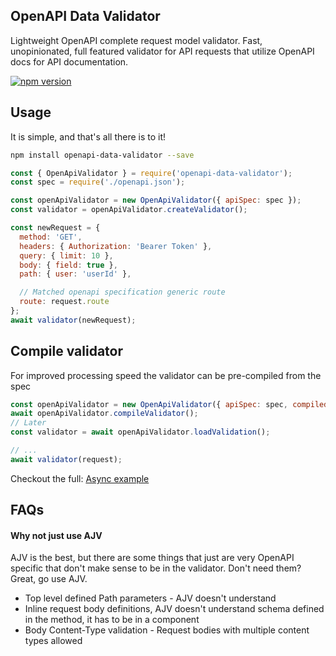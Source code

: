 ## OpenAPI Data Validator
Lightweight OpenAPI complete request model validator. Fast, unopinionated, full featured validator for API requests that utilize OpenAPI docs for API documentation.

[![npm version](https://badge.fury.io/js/openapi-data-validator.svg)](https://badge.fury.io/js/openapi-data-validator)

## Usage
It is simple, and that's all there is to it!

```sh
npm install openapi-data-validator --save
```

```js
const { OpenApiValidator } = require('openapi-data-validator');
const spec = require('./openapi.json');

const openApiValidator = new OpenApiValidator({ apiSpec: spec });
const validator = openApiValidator.createValidator();

const newRequest = {
  method: 'GET',
  headers: { Authorization: 'Bearer Token' },
  query: { limit: 10 },
  body: { field: true },
  path: { user: 'userId' },

  // Matched openapi specification generic route
  route: request.route
};
await validator(newRequest);
```

## Compile validator
For improved processing speed the validator can be pre-compiled from the spec

```js
const openApiValidator = new OpenApiValidator({ apiSpec: spec, compiledFilePath: './compiledValidator.json' });
await openApiValidator.compileValidator();
// Later
const validator = await openApiValidator.loadValidation();

// ...
await validator(request);
```

Checkout the full: [Async example](./docs/async-example.md)

## FAQs

#### Why not just use AJV
AJV is the best, but there are some things that just are very OpenAPI specific that don't make sense to be in the validator. Don't need them? Great, go use AJV.

* Top level defined Path parameters - AJV doesn't understand
* Inline request body definitions, AJV doesn't understand schema defined in the method, it has to be in a component
* Body Content-Type validation - Request bodies with multiple content types allowed
